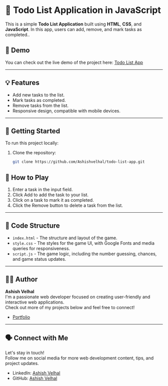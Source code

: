 # 📝 Todo List Application in JavaScript

This is a simple **Todo List Application** built using **HTML**, **CSS**, and **JavaScript**. In this app, users can add, remove, and mark tasks as completed..

## 🔗 Demo

You can check out the live demo of the project here: [Todo List App](https://ashishvelhal.github.io/TODO_list/)

---

## 💡 Features

- Add new tasks to the list.
- Mark tasks as completed.
- Remove tasks from the list.
- Responsive design, compatible with mobile devices.

---

## 🚀 Getting Started

To run this project locally:

1. Clone the repository:

   ```bash
   git clone https://github.com/Ashishvelhal/todo-list-app.git

## 📝 How to Play

1. Enter a task in the input field.
2. Click Add to add the task to your list.
3. Click on a task to mark it as completed.
4. Click the Remove button to delete a task from the list.

---

## 🔧 Code Structure

- `index.html` - The structure and layout of the game.
- `style.css` - The styles for the game UI, with Google Fonts and media queries for responsiveness.
- `script.js` - The game logic, including the number guessing, chances, and game status updates.

---

## 🧑‍💻 Author

**Ashish Velhal**  
I'm a passionate web developer focused on creating user-friendly and interactive web applications.  
Check out more of my projects below and feel free to connect!

- [Portfolio](https://ashishvelhal.github.io/Portfolio/)
---

## 🗣️ Connect with Me

Let's stay in touch!  
Follow me on social media for more web development content, tips, and project updates.

- LinkedIn: [Ashish Velhal](https://www.linkedin.com/in/ashish-velhal)
- GitHub: [Ashish Velhal](https://github.com/Ashishvelhal)
